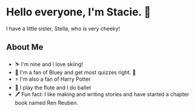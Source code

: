 # Hello everyone, I'm Stacie. 👋 
I have a little sister, Stella, who is very cheeky! 
## About Me 
- ⛷️ I'm nine and I love skiing!
- 🧠 I'm a fan of Bluey and get most quizzes right. 🤣
- ⚡ I'm also a fan of Harry Potter
- 🪈 I play the flute and I do ballet
- 🖊️ Fun fact: I like making and writing stories and have started a chapter book named Ren Reuben.
